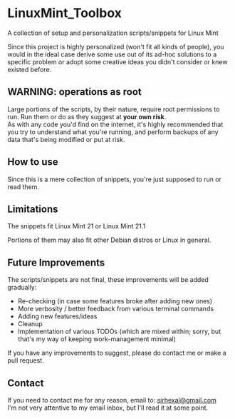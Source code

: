 # LinuxMint_Toolbox

A collection of setup and personalization scripts/snippets for Linux Mint

Since this project is highly personalized (won't fit all kinds of people), you would in the ideal case derive some use
out of its ad-hoc solutions to a specific problem or adopt some creative ideas you didn't consider or knew existed
before.<br>

## WARNING: operations as root

Large portions of the scripts, by their nature, require root permissions to run.
Run them or do as they suggest at **your own risk**.<br>
As with any code you'd find on the internet, it's highly recommended that you try to understand what you're running,
    and perform backups of any data that's being modified or put at risk.


## How to use

Since this is a mere collection of snippets, you're just supposed to run or read them.<br>

## Limitations

The snippets fit Linux Mint 21 or Linux Mint 21.1

Portions of them may also fit other Debian distros or Linux in general.

## Future Improvements

The scripts/snippets are not final, these improvements will be added gradually:
* Re-checking (in case some features broke after adding new ones)
* More verbosity / better feedback from various terminal commands
* Adding new features/ideas
* Cleanup
* Implementation of various TODOs (which are mixed within; sorry, but that's my way of keeping work-management minimal)


If you have any improvements to suggest, please do contact me or make a pull request.

## Contact

If you need to contact me for any reason, email to: sirhexal@gmail.com <br>
I'm not very attentive to my email inbox, but I'll read it at some point.
